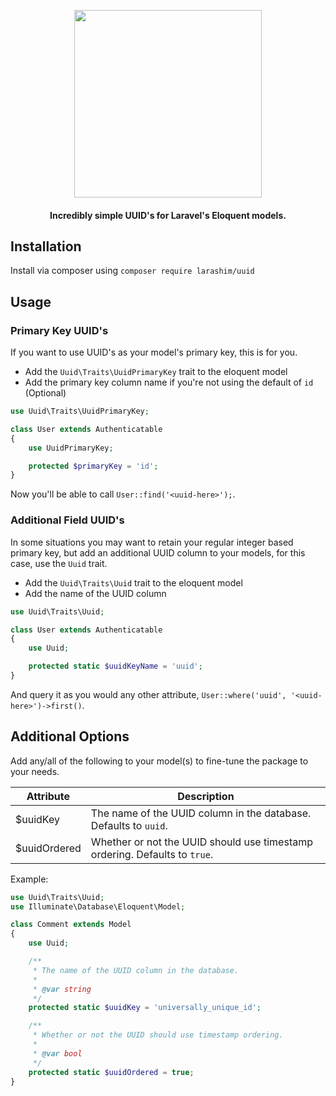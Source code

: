 <p align="center">
  <img src="https://user-images.githubusercontent.com/1300442/62399645-cc51dd00-b57c-11e9-980f-183f92e6828f.png" width="300">
  <h4 align="center">Incredibly simple UUID's for Laravel's Eloquent models.</h4>
</p>

## Installation
Install via composer using `composer require larashim/uuid`

## Usage

### Primary Key UUID's
If you want to use UUID's as your model's primary key, this is for you.

- Add the `Uuid\Traits\UuidPrimaryKey` trait to the eloquent model
- Add the primary key column name if you're not using the default of `id` (Optional)

```php
use Uuid\Traits\UuidPrimaryKey;

class User extends Authenticatable
{
    use UuidPrimaryKey;

    protected $primaryKey = 'id';
}
```
Now you'll be able to call `User::find('<uuid-here>');`.

### Additional Field UUID's
In some situations you may want to retain your regular integer based primary key, but add an additional UUID column to your models, for this case, use the `Uuid` trait.

- Add the `Uuid\Traits\Uuid` trait to the eloquent model
- Add the name of the UUID column
```php
use Uuid\Traits\Uuid;

class User extends Authenticatable
{
    use Uuid;

    protected static $uuidKeyName = 'uuid';
}
```
And query it as you would any other attribute, `User::where('uuid', '<uuid-here>')->first()`.

## Additional Options
Add any/all of the following to your model(s) to fine-tune the package to your needs.

| Attribute    | Description                                                                          |
-------------- | -------------------------------------------------------------------------------------|
| $uuidKey     | The name of the UUID column in the database. Defaults to `uuid`.                     |
| $uuidOrdered | Whether or not the UUID should use timestamp ordering. Defaults to `true`.           |

Example:

```php
use Uuid\Traits\Uuid;
use Illuminate\Database\Eloquent\Model;

class Comment extends Model
{
    use Uuid;

    /**
     * The name of the UUID column in the database.
     *
     * @var string
     */
    protected static $uuidKey = 'universally_unique_id';

    /**
     * Whether or not the UUID should use timestamp ordering.
     *
     * @var bool
     */
    protected static $uuidOrdered = true;
}
```
